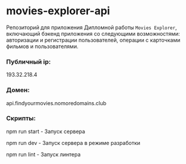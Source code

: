 # movies-explorer-api
Репозиторий для приложения Дипломной работы `Movies Explorer`, включающий бэкенд приложения со следующими возможностями: авторизации и регистрации пользователей, операции с карточками фильмов и пользователями.

### Публичный ip:
193.32.218.4

### Домен:
api.findyourmovies.nomoredomains.club

### Скрипты:
npm run start - Запуск сервера

npm run dev - Запуск сервера в режиме разработки

npm run lint - Запуск линтера

